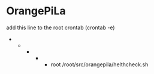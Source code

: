 # OrangePiLa

add this line to the root crontab (crontab -e)

* * * * * root /root/src/orangepila/helthcheck.sh